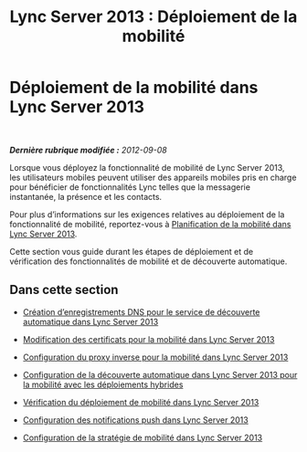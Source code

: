 ﻿---
title: 'Lync Server 2013 : Déploiement de la mobilité'
TOCTitle: Déploiement de la mobilité
ms:assetid: f41e6b25-d2cd-43fd-a17b-22cfda8bcd4f
ms:mtpsurl: https://technet.microsoft.com/fr-fr/library/Hh690055(v=OCS.15)
ms:contentKeyID: 49299356
ms.date: 05/20/2016
mtps_version: v=OCS.15
ms.translationtype: HT
---

# Déploiement de la mobilité dans Lync Server 2013

 

_**Dernière rubrique modifiée :** 2012-09-08_

Lorsque vous déployez la fonctionnalité de mobilité de Lync Server 2013, les utilisateurs mobiles peuvent utiliser des appareils mobiles pris en charge pour bénéficier de fonctionnalités Lync telles que la messagerie instantanée, la présence et les contacts.

Pour plus d’informations sur les exigences relatives au déploiement de la fonctionnalité de mobilité, reportez-vous à [Planification de la mobilité dans Lync Server 2013](lync-server-2013-planning-for-mobility.md).

Cette section vous guide durant les étapes de déploiement et de vérification des fonctionnalités de mobilité et de découverte automatique.

## Dans cette section

  - [Création d’enregistrements DNS pour le service de découverte automatique dans Lync Server 2013](lync-server-2013-creating-dns-records-for-the-autodiscover-service.md)

  - [Modification des certificats pour la mobilité dans Lync Server 2013](lync-server-2013-modifying-certificates-for-mobility.md)

  - [Configuration du proxy inverse pour la mobilité dans Lync Server 2013](lync-server-2013-configuring-the-reverse-proxy-for-mobility.md)

  - [Configuration de la découverte automatique dans Lync Server 2013 pour la mobilité avec les déploiements hybrides](lync-server-2013-configuring-autodiscover-for-mobility-with-hybrid-deployments.md)

  - [Vérification du déploiement de mobilité dans Lync Server 2013](lync-server-2013-verifying-your-mobility-deployment.md)

  - [Configuration des notifications push dans Lync Server 2013](lync-server-2013-configuring-for-push-notifications.md)

  - [Configuration de la stratégie de mobilité dans Lync Server 2013](lync-server-2013-configuring-mobility-policy.md)


